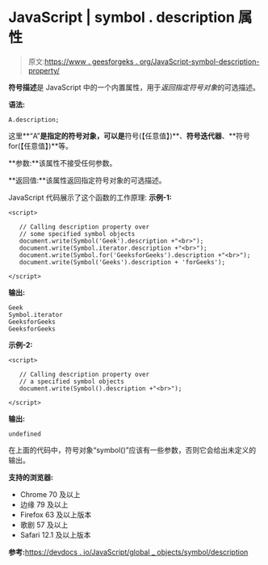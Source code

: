 # JavaScript | symbol . description 属性

> 原文:[https://www . geesforgeks . org/JavaScript-symbol-description-property/](https://www.geeksforgeeks.org/javascript-symbol-description-property/)

**符号描述**是 JavaScript 中的一个内置属性，用于*返回指定符号对象*的可选描述。

**语法:**

```
A.description;
```

这里**“A”**是指定的符号对象，可以是**符号(【任意值】)**、**符号迭代器**、**符号 for(【任意值】)**等。

**参数:**该属性不接受任何参数。

**返回值:**该属性返回指定符号对象的可选描述。

JavaScript 代码展示了这个函数的工作原理:
**示例-1:**

```
<script>

   // Calling description property over
   // some specified symbol objects
   document.write(Symbol('Geek').description +"<br>");
   document.write(Symbol.iterator.description +"<br>");
   document.write(Symbol.for('GeeksforGeeks').description +"<br>");
   document.write(Symbol('Geeks').description + 'forGeeks');

</script>
```

**输出:**

```
Geek
Symbol.iterator
GeeksforGeeks
GeeksforGeeks

```

**示例-2:**

```
<script>

   // Calling description property over
   // a specified symbol objects
   document.write(Symbol().description +"<br>");

</script>
```

**输出:**

```
undefined
```

在上面的代码中，符号对象“symbol()”应该有一些参数，否则它会给出未定义的输出。

**支持的浏览器:**

*   Chrome 70 及以上
*   边缘 79 及以上
*   Firefox 63 及以上版本
*   歌剧 57 及以上
*   Safari 12.1 及以上版本

**参考:**[https://devdocs . io/JavaScript/global _ objects/symbol/description](https://devdocs.io/javascript/global_objects/symbol/description)